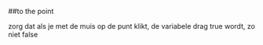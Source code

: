 ##to the point

zorg dat als je met de muis op de punt klikt, de variabele drag true wordt, zo niet false